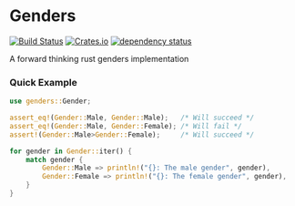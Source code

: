 # Genders

[![Build Status](https://travis-ci.org/DoubleCouponDay/genders.svg)](https://travis-ci.org/DoubleCouponDay/genders)
[![Crates.io](https://img.shields.io/crates/v/genders.svg)](https://crates.io/crates/genders)
[![dependency status](https://deps.rs/repo/github/DoubleCouponDay/genders/status.svg)](https://deps.rs/repo/github/DoubleCouponDay/genders)

A forward thinking rust genders implementation

### Quick Example

```Rust
use genders::Gender;

assert_eq!(Gender::Male, Gender::Male);   /* Will succeed */
assert_eq!(Gender::Male, Gender::Female); /* Will fail */
assert!(Gender::Male>Gender::Female);	  /* Will succeed */

for gender in Gender::iter() {
	match gender {
		Gender::Male => println!("{}: The male gender", gender),
		Gender::Female => println!("{}: The female gender", gender),
	}
}
```
